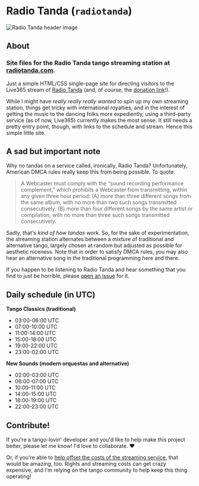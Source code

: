 # Radio Tanda (`radiotanda`)

![Radio Tanda header image](https://repository-images.githubusercontent.com/266480642/7856f580-9d54-11ea-8369-47fe2d00e44b)

## About

### Site files for the Radio Tanda tango streaming station at [radiotanda.com](http://www.radiotanda.com).

Just a simple HTML/CSS single-page site for directing visitors to the Live365 stream of [Radio Tanda](http://www.radiotanda.com) (and, of course, the [donation link](https://ko-fi.com/radiotanda)!). 

While I might have *really really really wanted* to spin up my own streaming station, things get tricky with international royalties, and in the interest of getting the music to the dancing folks more expediently, using a third-party service (as of now, Live365) currently makes the most sense. It still needs a pretty entry point, though, with links to the schedule and stream. Hence this simple little site.

## A sad but important note

Why no tandas on a service called, ironically, Radio Tanda? Unfortunately, American DMCA rules really keep this from being possible. To quote:

> A Webcaster must comply with the “sound recording performance complement,” which prohibits a Webcaster from transmitting, within any given three hour period:
> (A) more than three different songs from the same album, with no more than two such songs transmitted consecutively.
> (B) more than four different songs by the same artist or compilation, with no more than three such songs transmitted consecutively.

Sadly, that's *kind of how tandas work*. So, for the sake of experimentation, the streaming station alternates between a mixture of traditional and alternative tango, largely chosen at random but adjusted as possible for aesthetic niceness. Note that in order to satisfy DMCA rules, you may also hear an alternative song in the traditional programming here and there.

If you happen to be listening to Radio Tanda and hear something that you find to just be horrible, please [open an issue](https://github.com/jessicaschilling/radiotanda/issues/new?assignees=jessicaschilling&labels=&template=song-problem.md&title=Incorrect%2Fawful+song%3A+%28song+title+here%29) for it.

## Daily schedule (in UTC)

**Tango Classics (traditional)**
- 03:00-06:00 UTC
- 07:00-10:00 UTC
- 11:00-14:00 UTC
- 15:00-18:00 UTC
- 19:00-22:00 UTC
- 23:00-02:00 UTC

**New Sounds (modern orquestas and alternative)**
- 02:00-03:00 UTC
- 06:00-07:00 UTC
- 10:00-11:00 UTC
- 14:00-15:00 UTC
- 18:00-19:00 UTC
- 22:00-23:00 UTC

## Contribute!
If you're a tango-lovin' developer and you'd like to help make this project better, please let me know! I'd love to collaborate. :heart:

Or, if you're able to [help offset the costs of the streaming service](https://ko-fi.com/radiotanda), that would be amazing, too. Rights and streaming costs can get crazy expensive, and I'm relying on the tango community to help keep this thing operating!
